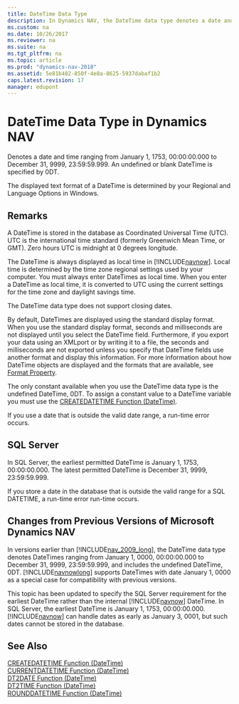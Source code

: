 ```yaml
---
title: DateTime Data Type
description: In Dynamics NAV, the DateTime data type denotes a date and time ranging from January, 1 1753, 00:00:00.000 to December 31, 9999, 23:59:59.999. 
ms.custom: na
ms.date: 10/26/2017
ms.reviewer: na
ms.suite: na
ms.tgt_pltfrm: na
ms.topic: article
ms.prod: "dynamics-nav-2018"
ms.assetid: 5e81b482-850f-4e8a-8625-5937dabaf1b2
caps.latest.revision: 17
manager: edupont
---
```

# DateTime Data Type in Dynamics NAV
Denotes a date and time ranging from January 1, 1753, 00:00:00.000 to December 31, 9999, 23:59:59.999. An undefined or blank DateTime is specified by 0DT.  
  
 The displayed text format of a DateTime is determined by your Regional and Language Options in Windows.  
  
## Remarks  
 A DateTime is stored in the database as Coordinated Universal Time \(UTC\). UTC is the international time standard \(formerly Greenwich Mean Time, or GMT\). Zero hours UTC is midnight at 0 degrees longitude.  
  
 The DateTime is always displayed as local time in [!INCLUDE[navnow](includes/navnow_md.md)]. Local time is determined by the time zone regional settings used by your computer. You must always enter DateTimes as local time. When you enter a DateTime as local time, it is converted to UTC using the current settings for the time zone and daylight savings time.  
  
 The DateTime data type does not support closing dates.  
  
 By default, DateTimes are displayed using the standard display format. When you use the standard display format, seconds and milliseconds are not displayed until you select the DateTime field. Furthermore, if you export your data using an XMLport or by writing it to a file, the seconds and milliseconds are not exported unless you specify that DateTime fields use another format and display this information. For more information about how DateTime objects are displayed and the formats that are available, see [Format Property](Format-Property.md).  
  
 The only constant available when you use the DateTime data type is the undefined DateTime, 0DT. To assign a constant value to a DateTime variable you must use the [CREATEDATETIME Function \(DateTime\)](CREATEDATETIME-Function--DateTime-.md).  
  
 If you use a date that is outside the valid date range, a run-time error occurs.  
  
## SQL Server  
 In SQL Server, the earliest permitted DateTime is January 1, 1753, 00:00:00.000. The latest permitted DateTime is December 31, 9999, 23:59:59.999.  
  
 If you store a date in the database that is outside the valid range for a SQL DATETIME, a run-time error run-time occurs.  
  
## Changes from Previous Versions of Microsoft Dynamics NAV  
 In versions earlier than [!INCLUDE[nav_2009_long](includes/nav_2009_long_md.md)], the DateTime data type denotes DateTimes ranging from January 1, 0000, 00:00:00.000 to December 31, 9999, 23:59:59.999, and includes the undefined DateTime, 0DT. [!INCLUDE[navnowlong](includes/navnowlong_md.md)] supports DateTimes with date January 1, 0000 as a special case for compatibility with previous versions.  
  
 This topic has been updated to specify the SQL Server requirement for the earliest DateTime rather than the internal [!INCLUDE[navnow](includes/navnow_md.md)] DateTime. In SQL Server, the earliest DateTime is January 1, 1753, 00:00:00.000. [!INCLUDE[navnow](includes/navnow_md.md)] can handle dates as early as January 3, 0001, but such dates cannot be stored in the database.  
  
## See Also  
 [CREATEDATETIME Function \(DateTime\)](CREATEDATETIME-Function--DateTime-.md)   
 [CURRENTDATETIME Function \(DateTime\)](CURRENTDATETIME-Function--DateTime-.md)   
 [DT2DATE Function \(DateTime\)](DT2DATE-Function--DateTime-.md)   
 [DT2TIME Function \(DateTime\)](DT2TIME-Function--DateTime-.md)   
 [ROUNDDATETIME Function \(DateTime\)](ROUNDDATETIME-Function--DateTime-.md)